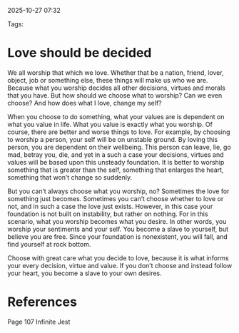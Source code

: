 2025-10-27 07:32

Tags:
# Love should be decided
We all worship that which we love. Whether that be a nation, friend, lover, object, job or something else, these things will make us who we are. Because what you worship decides all other decisions, virtues and morals that you have. But how should we choose what to worship? Can we even choose? And how does what I love, change my self?

When you choose to do something, what your values are is dependent on what you value in life. What you value is exactly what you worship. Of course, there are better and worse things to love. For example, by choosing to worship a person, your self will be on unstable ground. By loving this person, you are dependent on their wellbeing. This person can leave, lie, go mad, betray you, die, and yet in a such a case your decisions, virtues and values will be based upon this unsteady foundation. It is better to worship something that is greater than the self, something that enlarges the heart, something that won’t change so suddenly.

But you can’t always choose what you worship, no? Sometimes the love for something just becomes. Sometimes you can’t choose whether to love or not, and in such a case the love just exists. However, in this case your foundation is not built on instability, but rather on nothing. For in this scenario, what you worship becomes what you desire. In other words, you worship your sentiments and your self. You become a slave to yourself, but believe you are free. Since your foundation is nonexistent, you will fall, and find yourself at rock bottom.

Choose with great care what you decide to love, because it is what informs your every decision, virtue and value. If you don’t choose and instead follow your heart, you become a slave to your own desires.
# References
Page 107 Infinite Jest